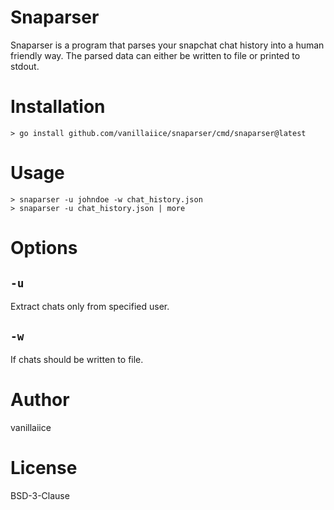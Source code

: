 # Snaparser

Snaparser is a program that parses your snapchat chat history into a human friendly way.
The parsed data can either be written to file or printed to stdout.

# Installation

```
> go install github.com/vanillaiice/snaparser/cmd/snaparser@latest
```

# Usage

```
> snaparser -u johndoe -w chat_history.json
> snaparser -u chat_history.json | more
```

# Options

## ```-u```
Extract chats only from specified user.

## ```-w```
If chats should be written to file.

# Author

vanillaiice

# License

BSD-3-Clause
